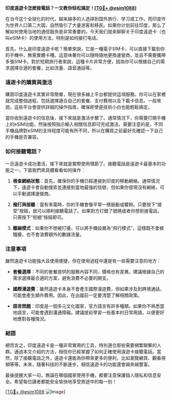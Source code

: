 **印度遠遊卡怎麽接電話？一文教你轻松搞定！[[TG💪+ @esim1088](https://t.me/s/esim1088)]**

在当今这个全球化的时代，越来越多的人选择到国外旅行、学习或工作。而印度作为世界人口第二大国，自然吸引了大量游客和移民。如果你计划前往印度，那么了解如何使用当地的通信服务是非常重要的。今天我们就来聊聊关于印度遠遊卡（也叫eSIM卡）的使用方法，特别是如何接打电话。

首先，什么是印度遠遊卡呢？簡單來說，它是一種電子SIM卡，可以直接下載到你的手機中，無需實體卡槽。這意味著你可以隨時隨地更換運營商，並且不需要攜帶多張SIM卡。對於短期旅行者來說，這種卡片非常方便，因為你可以根據自己的需求選擇合適的套餐，比如流量、語音通話等。

### 遠遊卡的購買與激活

購買印度遠遊卡其實非常簡單，現在很多線上平台都提供這項服務。你可以在家裡就完成整個過程，包括選擇適合自己的套餐、支付費用以及下載卡信息。一般來說，這些平台會提供詳細的操作指南，確保即使是技術小白也能輕鬆搞定。

當你收到遠遊卡的信息後，接下來就是激活步驟了。通常情況下，你需要打開手機上的eSIM功能，然後按照指示輸入相關信息即可完成激活。需要注意的是，不同手機品牌對eSIM的支持程度可能有所不同，所以在購買之前最好先確認一下自己的手機是否兼容。

### 如何接聽電話？

一旦遠遊卡成功激活，接下來就是實際使用環節了。接聽電話是遠遊卡最基本的功能之一，下面我們來具體看看如何操作：

1. **檢查網絡狀態**：首先，確保你的手機已經連接到印度的移動網絡。通常情況下，遠遊卡會自動搜索並連接到當地最強的信號，但如果你發現沒有網絡，可以手動選擇運營商。

2. **撥打與接聽**：當有來電時，你的手機會像平常一樣振動或響鈴。只要按下“接受”按鈕，就可以順利接聽電話了。如果對方打錯了號碼或者你想拒接電話，只需按下“拒絕”按鈕即可。

3. **離線模式**：如果你不想被打擾，可以將手機設置為“飛行模式”，這樣既不會被騷擾，也不會浪費額外的數據流量。

### 注意事項

雖然遠遊卡功能強大且使用便捷，但在使用過程中還是有一些需要注意的地方：

- **套餐選擇**：不同的套餐提供的服務內容不同，價格也有差異。建議根據自己的需求選擇最合適的方案，避免浪費不必要的開支。
  
- **國際漫遊費**：雖然遠遊卡本身不會產生國際漫遊費，但如果涉及到跨境通話，可能會產生額外費用。因此，在出國前一定要清楚了解相關政策。

- **語言問題**：印度是一個多元文化國家，官方語言有許多種類。如果你不熟悉當地語言，可能會遇到溝通障礙。建議提前學習一些基本的日常用語，以便更好地應對各種情況。

### 結語

總而言之，印度遠遊卡是一種非常實用的工具，特別適合那些需要頻繁聯繫的人群。通過本文介紹的方法，相信你已經掌握了如何正確使用遠遊卡接聽電話。當然，除了接聽電話之外，遠遊卡還能為你帶來更多的便利，比如瀏覽網頁、觀看視頻等等。未來，隨著科技的不斷進步，相信遠遊卡的功能還會越來越豐富。

最後提醒大家一句，無論在哪個國家使用手機，都要注意保護個人隱私和信息安全。希望每位讀者都能安全愉快地享受旅途中的每一刻！

[[TG💪+ @esim1088](https://t.me/s/esim1088) ![Image](https://i.postimg.cc/4NQfJmqS/Snipaste-2025-05-13-00-14-12.png)]